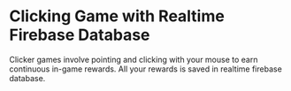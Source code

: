 # Clicking Game with Realtime Firebase Database 

Clicker games involve pointing and clicking with your mouse to earn continuous in-game rewards.
All your rewards is saved in realtime firebase database.

